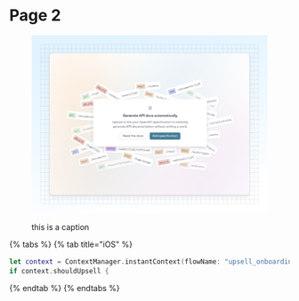 # Page 2

<figure><img src=".gitbook/assets/02_04_25_add_api_spec.svg" alt="hello world!"><figcaption><p>this is a caption</p></figcaption></figure>

{% tabs %}
{% tab title="iOS" %}
```swift
let context = ContextManager.instantContext(flowName: "upsell_onboarding", duration: 3)
if context.shouldUpsell {

```
{% endtab %}
{% endtabs %}
